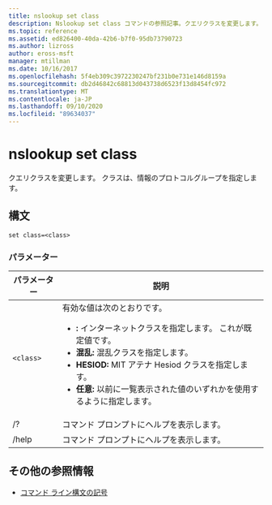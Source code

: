 ```yaml
---
title: nslookup set class
description: Nslookup set class コマンドの参照記事。クエリクラスを変更します。
ms.topic: reference
ms.assetid: ed826400-40da-42b6-b7f0-95db73790723
ms.author: lizross
author: eross-msft
manager: mtillman
ms.date: 10/16/2017
ms.openlocfilehash: 5f4eb309c3972230247bf231b0e731e146d8159a
ms.sourcegitcommit: db2d46842c68813d043738d6523f13d8454fc972
ms.translationtype: MT
ms.contentlocale: ja-JP
ms.lasthandoff: 09/10/2020
ms.locfileid: "89634037"
---
```

# <a name="nslookup-set-class"></a>nslookup set class

クエリクラスを変更します。 クラスは、情報のプロトコルグループを指定します。

## <a name="syntax"></a>構文

```
set class=<class>
```

### <a name="parameters"></a>パラメーター

| パラメーター | 説明 |
| --------- | ----------- |
| `<class>` | 有効な値は次のとおりです。<ul><li>**:** インターネットクラスを指定します。 これが既定値です。</li><li>**混乱:** 混乱クラスを指定します。</li><li>**HESIOD:** MIT アテナ Hesiod クラスを指定します。</li><li>**任意:** 以前に一覧表示された値のいずれかを使用するように指定します。</li></ul> |
| /? | コマンド プロンプトにヘルプを表示します。 |
| /help | コマンド プロンプトにヘルプを表示します。 |

## <a name="additional-references"></a>その他の参照情報

- [コマンド ライン構文の記号](command-line-syntax-key.md)
